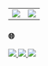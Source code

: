 <table>
  <tr>
    <td align="center" style="padding=0;width=50%;">
      <img align="center" style="padding=0;" src="https://github-readme-stats.vercel.app/api?username=Ryannnkl&count_private=false&include_all_commits=true&show_icons=true&hide_title=true&hide_border=true&theme=dracula"/>
    </td>
    <td align="center" style="padding=0;width=50%;">
      <img align="center" style="padding=0;" src="https://github-readme-stats.vercel.app/api/top-langs/?username=Ryannnkl&layout=compact&hide_border=true?count_private=false&hide=css,html&langs_count=7&theme=dracula"/>
    </td>
  </tr>
</table>

### :globe_with_meridians:

<a href="https://www.instagram.com/ryann_ferreira_/">
  <img src="https://img.shields.io/badge/follow-gray?&style=for-the-badge&logo=instagram" />
</a>

<a href="https://medium.com/@ryannnkl">
  <img src="https://img.shields.io/badge/follow-gray?&style=for-the-badge&logo=medium" />
</a>

<a href="https://api.whatsapp.com/send?phone=5587999894811">
  <img src="https://img.shields.io/badge/message-gray?&style=for-the-badge&logo=whatsapp" />
</a>
